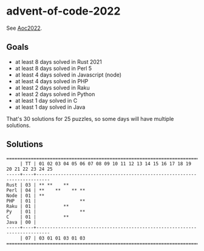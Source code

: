 # advent-of-code-2022

See [Aoc2022](https://adventofcode.com/2022/).

## Goals

- at least 8 days solved in Rust 2021
- at least 8 days solved in Perl 5
- at least 4 days solved in Javascript (node)
- at least 4 days solved in PHP
- at least 2 days solved in Raku
- at least 2 days solved in Python
- at least 1 day solved in C
- at least 1 day solved in Java

That's 30 solutions for 25 puzzles, so some days will have multiple solutions.

## Solutions

```text
======================================================================================
     | TT | 01 02 03 04 05 06 07 08 09 10 11 12 13 14 15 16 17 18 19 20 21 22 23 24 25
-----+----+---------------------------------------------------------------------------
Rust | 03 | ** **    **
Perl | 04 | **    **    ** **
Node | 01 | **
PHP  | 01 |                **
Raku | 01 |          **
Py   | 01 |                **
C    | 01 |          **
Java | 00 |
-----+----+---------------------------------------------------------------------------
     | 07 | 03 01 01 03 01 03
======================================================================================
```
